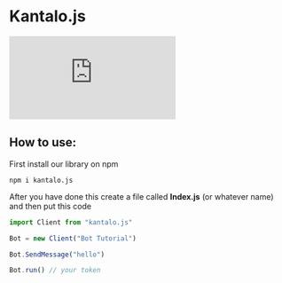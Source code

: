 # Kantalo.js

![npm](https://img.shields.io/npm/v/kantalo.js)

## How to use:

First install our library on npm

```shell
npm i kantalo.js
```

After you have done this create a file called **Index.js** (or whatever name) and then put this code

```js
import Client from "kantalo.js"

Bot = new Client("Bot Tutorial")

Bot.SendMessage("hello")

Bot.run() // your token
```